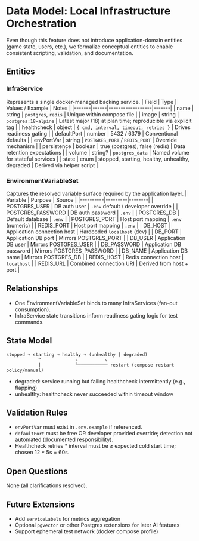 # Data Model: Local Infrastructure Orchestration

Even though this feature does not introduce application-domain entities (game state, users, etc.), we formalize conceptual entities to enable consistent scripting, validation, and documentation.

## Entities

### InfraService
Represents a single docker-managed backing service.
| Field | Type | Values / Example | Notes |
|-------|------|------------------|-------|
| name | string | `postgres`, `redis` | Unique within compose file |
| image | string | `postgres:18-alpine` | Latest major (18) at plan time; reproducible via explicit tag |
| healthcheck | object | `{ cmd, interval, timeout, retries }` | Drives readiness gating |
| defaultPort | number | 5432 / 6379 | Conventional defaults |
| envPortVar | string | `POSTGRES_PORT` / `REDIS_PORT` | Override mechanism |
| persistence | boolean | true (postgres), false (redis) | Data retention expectations |
| volume | string? | `postgres_data` | Named volume for stateful services |
| state | enum | stopped, starting, healthy, unhealthy, degraded | Derived via helper script |

### EnvironmentVariableSet
Captures the resolved variable surface required by the application layer.
| Variable | Purpose | Source |
|----------|---------|--------|
| POSTGRES_USER | DB auth user | `.env` default / developer override |
| POSTGRES_PASSWORD | DB auth password | `.env` |
| POSTGRES_DB | Default database | `.env` |
| POSTGRES_PORT | Host port mapping | `.env` (numeric) |
| REDIS_PORT | Host port mapping | `.env` |
| DB_HOST | Application connection host | Hardcoded `localhost` (dev) |
| DB_PORT | Application DB port | Mirrors POSTGRES_PORT |
| DB_USER | Application DB user | Mirrors POSTGRES_USER |
| DB_PASSWORD | Application DB password | Mirrors POSTGRES_PASSWORD |
| DB_NAME | Application DB name | Mirrors POSTGRES_DB |
| REDIS_HOST | Redis connection host | `localhost` |
| REDIS_URL | Combined connection URI | Derived from host + port |

## Relationships
- One EnvironmentVariableSet binds to many InfraServices (fan-out consumption).
- InfraService state transitions inform readiness gating logic for test commands.

## State Model
```
stopped → starting → healthy → (unhealthy | degraded)
            ^             ↓          ↘
            |             └─────────── restart (compose restart policy/manual)
```
- degraded: service running but failing healthcheck intermittently (e.g., flapping)
- unhealthy: healthcheck never succeeded within timeout window

## Validation Rules
- `envPortVar` must exist in `.env.example` if referenced.
- `defaultPort` must be free OR developer provided override; detection not automated (documented responsibility).
- Healthcheck retries * interval must be ≥ expected cold start time; chosen 12 * 5s = 60s.

## Open Questions
None (all clarifications resolved).

## Future Extensions
- Add `serviceLabels` for metrics aggregation
- Optional `pgvector` or other Postgres extensions for later AI features
- Support ephemeral test network (docker compose profile)

